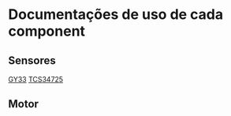 # Documentações de uso de cada component

## Sensores

[GY33](./Sensorer/Guia_GY33.md)
[TCS34725](https://micropython-tcs34725.readthedocs.io/en/latest/)

## Motor